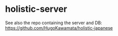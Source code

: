 # holistic-server
See also the repo containing the server and DB: https://github.com/HugoKawamata/holistic-japanese
